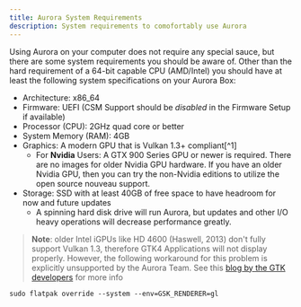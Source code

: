 ```yaml
---
title: Aurora System Requirements
description: System requirements to comofortably use Aurora
---
```


Using Aurora on your computer does not require any special sauce, but there are some system requirements you should be aware of. Other than the hard requirement of a 64-bit capable CPU (AMD/Intel) you should have at least the following system specifications on your Aurora Box:

- Architecture: x86_64
- Firmware: UEFI (CSM Support should be _disabled_ in the Firmware Setup if available)
- Processor (CPU): 2GHz quad core or better
- System Memory (RAM): 4GB
- Graphics: A modern GPU that is Vulkan 1.3+ compliant[^1]
  - For **Nvidia** Users: A GTX 900 Series GPU or newer is required. There are no images for older Nvidia GPU hardware. If you have an older Nvidia GPU, then you can try the non-Nvidia editions to utilize the open source nouveau support.
- Storage: SSD with at least 40GB of free space to have headroom for now and future updates
  - A spinning hard disk drive will run Aurora, but updates and other I/O heavy operations will decrease performance greatly.

> **Note**: older Intel iGPUs like HD 4600 (Haswell, 2013) don't fully support Vulkan 1.3, therefore GTK4 Applications will not display properly. However, the following workaround for this problem is explicitly unsupported by the Aurora Team. See this [blog by the GTK developers](https://blog.gtk.org/2024/01/28/new-renderers-for-gtk/) for more info

```
sudo flatpak override --system --env=GSK_RENDERER=gl
```
